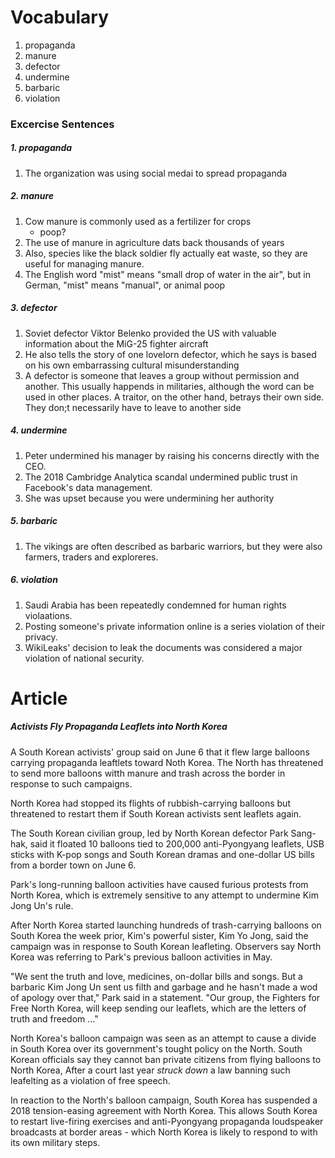 # Vocabulary
1. propaganda
2. manure
3. defector
4. undermine
5. barbaric
6. violation
### Excercise Sentences
##### 1. propaganda
1. The organization was using social medai to spread propaganda
##### 2. manure
1. Cow manure is commonly used as a fertilizer for crops
   - poop?
2.  The use of manure in agriculture dats back thousands of years
3. Also, species like the black soldier fly actually eat waste, so they are useful for managing manure.
4. The English word "mist" means "small drop of water in the air", but in German, "mist" means "manual", or animal poop
##### 3. defector
1. Soviet defector Viktor Belenko provided the US with valuable information about the MiG-25 fighter aircraft
2. He also tells the story of one lovelorn defector, which he says is based on his own embarrassing cultural misunderstanding
3. A defector is someone that leaves a group without permission and another. This usually happends in militaries, although the word can be used in other places.
   A traitor, on the other hand, betrays their own side. They don;t necessarily have to leave to another side
##### 4. undermine
1. Peter undermined his manager by raising his concerns directly with the CEO.
2.  The 2018 Cambridge Analytica scandal undermined public trust in Facebook's data management.
3. She was upset because you were undermining her authority
##### 5. barbaric
1. The vikings are often described as barbaric warriors, but they were also farmers, traders and exploreres.
##### 6. violation
1. Saudi Arabia has been repeatedly condemned for human rights violaations.
2. Posting someone's private information online is a series violation of their privacy.
3. WikiLeaks' decision to leak the documents was considered a major violation of national security.

# Article
##### Activists Fly Propaganda Leaflets into North Korea
A South Korean activists' group said on June 6 that it flew large balloons carrying propaganda leaftlets toward Noth Korea. The North has threatened to send more balloons witth manure and trash across the border in response to such campaigns.

North Korea had stopped its flights of rubbish-carrying balloons but threatened to restart them if South Korean activists sent leaflets again.

The South Korean civilian group, led by North Korean defector Park Sang-hak, said it floated 10 balloons tied to 200,000 anti-Pyongyang leaflets, USB sticks with K-pop songs and South Korean dramas and one-dollar US bills from a border town on June 6.

Park's long-running balloon activities have caused furious protests from North Korea, which is extremely sensitive to any attempt to undermine Kim Jong Un's rule.

After North Korea started launching hundreds of trash-carrying balloons on South Korea the week prior, Kim's powerful sister, Kim Yo Jong, said the campaign was in response to South Korean leafleting. Observers say North Korea was referring to Park's previous balloon activities in May.

"We sent the truth and love, medicines, on-dollar bills and songs. But a barbaric Kim Jong Un sent us filth and garbage and he hasn't made a wod of apology over that," Park said in a statement. "Our group, the Fighters for Free North Korea, will keep sending our leaflets, which are the letters of truth and freedom ..."

North Korea's balloon campaign was seen as an attempt to cause a divide in South Korea over its government's tought policy on the North. South Korean officials say they cannot ban private citizens from flying balloons to North Korea, After a court last year *struck down* a law banning such leafelting as a violation of free speech.

In reaction to the North's balloon campaign, South Korea has suspended a 2018 tension-easing agreement with North Korea. This allows South Korea to restart live-firing exercises and anti-Pyongyang propaganda loudspeaker broadcasts at border areas - which North Korea is likely to respond to with its own military steps.
